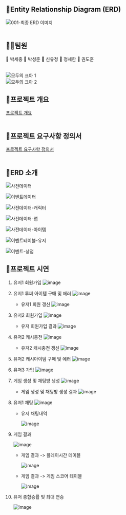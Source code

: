 ## 🎈Entity Relationship Diagram (ERD)
![001-최종 ERD 이미지](https://github.com/lifedesigner88/be03-1st-3team-Game_Of_Memories/assets/57553339/0b071d8f-d18f-4983-82de-1c3505fa4ffe)
<br/><br/>

## 👯‍♂️팀원<br/> 
🤠 박세종 🦁 박성준 🐸 신유정 🐹 정세한 🐼 권도훈<br/><br/>

![모두의 크아 1](https://github.com/lifedesigner88/be03-1st-3team-Crazy_Arcade_Game/assets/57553339/4a9c0eb0-5dd9-4171-bcf6-9e5f6d652d82)
<br/>
![모두의 크아 2](https://github.com/lifedesigner88/be03-1st-3team-Crazy_Arcade_Game/assets/57553339/961f5634-9092-4489-9923-48126cf2e93b)


## 🎈프로젝트 개요
[프로젝트 개요](https://github.com/lifedesigner88/be03-1st-3team-Crazy_Arcade_Game/blob/main/PDF%20file/%ED%94%84%EB%A1%9C%EC%A0%9D%ED%8A%B8%20%EA%B0%9C%EC%9A%94.pdf)
<br/><br/>

## 🎈프로젝트 요구사항 정의서
[프로젝트 요구사항 정의서](https://github.com/lifedesigner88/be03-1st-3team-Crazy_Arcade_Game/blob/main/PDF%20file/%ED%94%84%EB%A1%9C%EC%A0%9D%ED%8A%B8%20%EC%9A%94%EA%B5%AC%EC%82%AC%ED%95%AD%20%EC%A0%95%EC%9D%98%EC%84%9C.pdf)
<br/><br/>

## 🎈ERD 소개 
![사전데이터](https://github.com/lifedesigner88/231201_Project_01_DB_Modeling/blob/main/image/Crazy_Arcade/Slide6.JPG)

![이벤트데이터](https://github.com/lifedesigner88/231201_Project_01_DB_Modeling/blob/main/image/Crazy_Arcade/Slide8.JPG)

![사전데이터-캐릭터](https://github.com/lifedesigner88/231201_Project_01_DB_Modeling/blob/main/image/Crazy_Arcade/Slide11.JPG)

![사전데이터-맵](https://github.com/lifedesigner88/231201_Project_01_DB_Modeling/blob/main/image/Crazy_Arcade/Slide12.JPG)

![사전데이터-아이템](https://github.com/lifedesigner88/231201_Project_01_DB_Modeling/blob/main/image/Crazy_Arcade/Slide13.JPG)

![이벤트테이블-유저](https://github.com/lifedesigner88/231201_Project_01_DB_Modeling/blob/main/image/Crazy_Arcade/Slide15.JPG)

![이벤트-상점](https://github.com/lifedesigner88/231201_Project_01_DB_Modeling/blob/main/image/Crazy_Arcade/Slide16.JPG)



## 🎈프로젝트 시연
1. 유저1 회원가입
![image](https://github.com/lifedesigner88/be03-1st-3team-Crazy_Arcade_Game/blob/main/image/%EC%8B%9C%EB%82%98%EB%A6%AC%EC%98%A4/1_%EC%9C%A0%EC%A0%801%20%ED%9A%8C%EC%9B%90%EA%B0%80%EC%9E%85.gif)
2. 유저1 루찌 아이템 구매 및 에러
![image](https://github.com/lifedesigner88/be03-1st-3team-Crazy_Arcade_Game/blob/main/image/%EC%8B%9C%EB%82%98%EB%A6%AC%EC%98%A4/2_%EB%A3%A8%EC%B0%8C%20%EC%95%84%EC%9D%B4%ED%85%9C%20%EA%B5%AC%EB%A7%A4%20%EB%B0%8F%20%EC%97%90%EB%9F%AC.gif) 
   - 유저1 회원 갱신
    ![image](https://github.com/lifedesigner88/be03-1st-3team-Crazy_Arcade_Game/blob/main/image/%EC%8B%9C%EB%82%98%EB%A6%AC%EC%98%A4/2_%EB%A3%A8%EC%B0%8C%EC%95%84%EC%9D%B4%ED%85%9C%20%EA%B5%AC%EB%A7%A4%20%ED%9A%8C%EC%9B%90%20%EA%B0%B1%EC%8B%A0.png)
3. 유저2 회원가입
![image](https://github.com/lifedesigner88/be03-1st-3team-Crazy_Arcade_Game/blob/main/image/%EC%8B%9C%EB%82%98%EB%A6%AC%EC%98%A4/3_%EC%9C%A0%EC%A0%802%20%ED%9A%8C%EC%9B%90%EA%B0%80%EC%9E%85%201.gif)
   - 유저 회원가입 결과
    ![image](https://github.com/lifedesigner88/be03-1st-3team-Crazy_Arcade_Game/blob/main/image/%EC%8B%9C%EB%82%98%EB%A6%AC%EC%98%A4/3_%EC%9C%A0%EC%A0%802%20%ED%9A%8C%EC%9B%90%EA%B0%80%EC%9E%85%202.png)
4. 유저2 캐시충전
![image](https://github.com/lifedesigner88/be03-1st-3team-Crazy_Arcade_Game/blob/main/image/%EC%8B%9C%EB%82%98%EB%A6%AC%EC%98%A4/4_%EC%9C%A0%EC%A0%802%20%EC%BA%90%EC%8B%9C%EC%B6%A9%EC%A0%84%20%EA%B0%B1%EC%8B%A0.png)
    - 유저2 캐시충전 갱신
        ![image](https://github.com/lifedesigner88/be03-1st-3team-Crazy_Arcade_Game/blob/main/image/%EC%8B%9C%EB%82%98%EB%A6%AC%EC%98%A4/4_%EC%9C%A0%EC%A0%802%20%EC%BA%90%EC%8B%9C%EC%B6%A9%EC%A0%84.gif)
5. 유저2 캐시아이템 구매 및 에러
![image](https://github.com/lifedesigner88/be03-1st-3team-Crazy_Arcade_Game/blob/main/image/%EC%8B%9C%EB%82%98%EB%A6%AC%EC%98%A4/5_%EC%9C%A0%EC%A0%802%20%EC%BA%90%EC%8B%9C%EC%95%84%EC%9D%B4%ED%85%9C%20%EA%B5%AC%EB%A7%A4%20%EB%B0%8F%20%EC%97%90%EB%9F%AC.gif)
6. 유저3 가입
![image](https://github.com/lifedesigner88/be03-1st-3team-Crazy_Arcade_Game/blob/main/image/%EC%8B%9C%EB%82%98%EB%A6%AC%EC%98%A4/6_%EC%9C%A0%EC%A0%803%20%EA%B0%80%EC%9E%85.gif)
7. 게임 생성 및 채팅방 생성
![image](https://github.com/lifedesigner88/be03-1st-3team-Crazy_Arcade_Game/blob/main/image/%EC%8B%9C%EB%82%98%EB%A6%AC%EC%98%A4/7_%EA%B2%8C%EC%9E%84%20%EC%83%9D%EC%84%B1%20%EB%B0%8F%20%EC%B1%84%ED%8C%85%EB%B0%A9%20%EC%83%9D%EC%84%B1.gif)
    - 게임 생성 및 채팅방 생성 결과
    ![image](https://github.com/lifedesigner88/be03-1st-3team-Crazy_Arcade_Game/blob/main/image/%EC%8B%9C%EB%82%98%EB%A6%AC%EC%98%A4/7_%EA%B2%8C%EC%9E%84%20%EC%83%9D%EC%84%B1%20%EB%B0%8F%20%EC%B1%84%ED%8C%85%EB%B0%A9%20%EC%83%9D%EC%84%B1%20%EA%B2%B0%EA%B3%BC.png)
8. 유저1 채팅
![image](https://github.com/lifedesigner88/be03-1st-3team-Crazy_Arcade_Game/blob/main/image/%EC%8B%9C%EB%82%98%EB%A6%AC%EC%98%A4/8_%EC%9C%A0%EC%A0%801%20%EC%B1%84%ED%8C%85.gif)
    - 유저 채팅내역
    
        ![image](https://github.com/lifedesigner88/be03-1st-3team-Crazy_Arcade_Game/blob/main/image/%EC%8B%9C%EB%82%98%EB%A6%AC%EC%98%A4/8_%EC%9C%A0%EC%A0%801%20%EC%B1%84%ED%8C%85%20%EB%82%B4%EC%97%AD.png)
9. 게임 결과

    ![image](https://github.com/lifedesigner88/be03-1st-3team-Crazy_Arcade_Game/blob/main/image/%EC%8B%9C%EB%82%98%EB%A6%AC%EC%98%A4/9_%EA%B2%8C%EC%9E%84%EA%B2%B0%EA%B3%BC.gif)
    - 게임 결과 -> 플레이시간 테이블
    
        ![image](https://github.com/lifedesigner88/be03-1st-3team-Crazy_Arcade_Game/blob/main/image/%EC%8B%9C%EB%82%98%EB%A6%AC%EC%98%A4/9_%EA%B2%8C%EC%9E%84%EA%B2%B0%EA%B3%BC%20%ED%94%8C%EB%A0%88%EC%9D%B4%EC%8B%9C%EA%B0%84%20%ED%85%8C%EC%9D%B4%EB%B8%94.png)
    - 게임 결과 -> 게임 스코어 테이블
    
        ![image](https://github.com/lifedesigner88/be03-1st-3team-Crazy_Arcade_Game/blob/main/image/%EC%8B%9C%EB%82%98%EB%A6%AC%EC%98%A4/9_%EA%B2%8C%EC%9E%84%20%EA%B2%B0%EA%B3%BC%20%EC%8A%A4%EC%BD%94%EC%96%B4%20%ED%85%8C%EC%9D%B4%EB%B8%94.png) 
10. 유저 종합승률 및 최대 연승

    ![image](https://github.com/lifedesigner88/be03-1st-3team-Crazy_Arcade_Game/blob/main/image/%EC%8B%9C%EB%82%98%EB%A6%AC%EC%98%A4/10_%EC%A2%85%ED%95%A9%EC%8A%B9%EB%A5%A0%20%EB%B0%8F%20%EC%B5%9C%EB%8C%80%EC%97%B0%EC%8A%B9.png)

